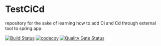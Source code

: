 # TestCiCd
repository for the sake of learning how to add Ci and Cd through external tool to spring app

[![Build Status](https://travis-ci.org/JeanPaulYazbek/TestCiCd.svg?branch=master)](https://travis-ci.org/JeanPaulYazbek/TestCiCd)
[![codecov](https://codecov.io/gh/JeanPaulYazbek/TestCiCd/branch/master/graph/badge.svg)](https://codecov.io/gh/JeanPaulYazbek/TestCiCd)
[![Quality Gate Status](https://sonarcloud.io/api/project_badges/measure?project=JeanPaulYazbek_TestCiCd&metric=alert_status)](https://sonarcloud.io/dashboard?id=JeanPaulYazbek_TestCiCd)

